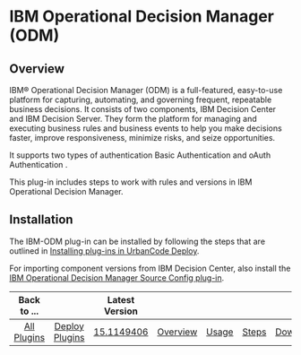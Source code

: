 
IBM Operational Decision Manager (ODM)
======================================

Overview
--------

IBM® Operational Decision Manager (ODM) is a full-featured, easy-to-use platform for capturing, automating, and governing frequent, repeatable business decisions. It consists of two components, IBM Decision Center and IBM Decision Server. They form the platform for managing and executing business rules and business events to help you make decisions faster, improve responsiveness, minimize risks, and seize opportunities.

It supports two types of authentication Basic Authentication and oAuth Authentication .

This plug-in includes steps to work with rules and versions in IBM Operational Decision Manager.

Installation
------------

The IBM-ODM plug-in can be installed by following the steps that are outlined in [Installing plug-ins in UrbanCode Deploy](https://community.ibm.com/community/user/wasdevops/blogs/laurel-dickson-bull1/2022/06/13/install-plugins "Installing plug-ins in UrbanCode Deploy").

For importing component versions from IBM Decision Center, also install the [IBM Operational Decision Manager Source Config plug-in](https://urbancode.github.io/IBM-UCx-PLUGIN-DOCS/UCD/ibm-odm-source-config/ "IBM Operational Decision Manager Source Config plug-in").




|Back to ...||Latest Version|||||
| :---: | :---: | :---: | :---: | :---: | :---: | :---: |
|[All Plugins](../../index.md)|[Deploy Plugins](../README.md)|[15.1149406](https://raw.githubusercontent.com/UrbanCode/IBM-UCD-PLUGINS/main/files/ibm-odm/ucd-ibm-odm-15.1149406.zip)|[Overview](overview.md)|[Usage](usage.md)|[Steps](steps.md)|[Downloads](downloads.md)|
